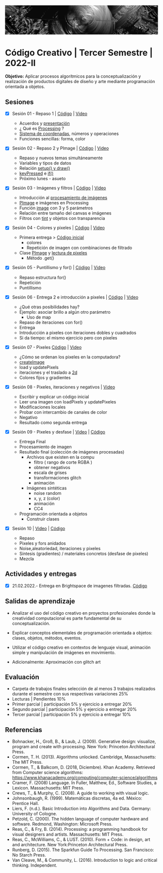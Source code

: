 ![portada](https://github.com/EmilioOcelotl/cc4-di-2022-2/blob/main/img/of13.png)

# Código Creativo | Tercer Semestre | 2022-II

**Objetivo:** Aplicar procesos algorítmicos para la conceptualización y realización de productos digitales de diseño y arte mediante programación orientada a objetos.

## Sesiones

- [x] Sesión 01 - Repaso 1 | [Código](https://gist.github.com/EmilioOcelotl/751a87048a059c0872e79805f7a8e439) | [Video](https://drive.google.com/file/d/1WoJA-Dkz-2ZK_7FJzvuvwNz5vC3SWUw-/view?usp=sharing)
  - Acuerdos y [presentación](https://ocelotl.cc/)
  - ¿ Qué es [Processing](https://processing.org/) ?
  - [Sistema de coordenadas](https://processing.org/tutorials/coordinatesystemandshapes), números y operaciones
  - Funciones sencillas: forma, color

- [x] Sesión 02 - Repaso 2 y PImage | [Código](https://gist.github.com/EmilioOcelotl/0f53b6c74e5cc3d0899fba3e7895cbce) | [Video](https://drive.google.com/file/d/1J_0uiYch3TtTzsyvd6r-5UtAW74AxhrZ/view?usp=sharing) 
  - Repaso y nuevos temas simultáneamente
  - Variables y tipos de datos
  - Relación [setup() y draw()](https://processing.org/examples/setupdraw.html)
  - [keyPressed](https://processing.org/reference/keyPressed_.html) e [if()](https://processing.org/reference/if.html)
  - Próximo lunes - asueto 

- [x] Sesión 03 - Imágenes y filtros | [Código](https://gist.github.com/EmilioOcelotl/bd837c6758ff6fb810d05d0872fb01e3) | [Video](https://drive.google.com/file/d/1K6pEsdevtW8X2bGjoADdQEasYPn3ClTa/view?usp=sharing) 
  - Introducción al [procesamiento de imágenes](https://processing.org/tutorials/pixels)  
  - [PImage](https://processing.org/reference/PImage.html) e imágenes en Processing
  - Función [image](https://processing.org/reference/image_.html) con 3 y 5 parámetros
  - Relación entre tamaño del canvas e imágenes 
  - Filtros con [tint](https://processing.org/reference/tint_.html) y objetos con transparencia

- [x] Sesión 04 - Colores y pixeles | [Código](https://gist.github.com/EmilioOcelotl/dd16f5f08caa7708645212ccef2774e3) | [Video](https://drive.google.com/drive/u/1/folders/1fJ-GFhkQsocI28gveEUfLlLa_I5gb81o)
  - Primera entrega > [Código inicial](https://gist.github.com/EmilioOcelotl/bd837c6758ff6fb810d05d0872fb01e3)
    - colores
    - Repetición de imagen con combinaciones de filtrado
  - Clase [PImage](https://processing.org/reference/PImage.html) y [lectura de pixeles](https://processing.org/tutorials/pixels)
    - Método .get()

- [x] Sesión 05 - Puntillismo y for() | [Código](https://gist.github.com/EmilioOcelotl/9502edb947f6bc617db354f59c9e32a2) | [Video](https://drive.google.com/file/d/17wMDCQk0hQuaNUAZdsAnsNB8W0AG_N9P/view?usp=sharing) 
  - Repaso estructura for()
  - Repetición 
  - Puntillismo

- [x] Sesión 06 - Entrega 2 e introducción a pixeles | [Código](https://gist.github.com/EmilioOcelotl/2bbeef8bfdf2d6ea1c8000e29d45fdbb) | [Video](https://drive.google.com/file/d/1Rj743YjH2oNJhAlrS_R-Eo5RchFXwd61/view?usp=sharing)
  - ¿Qué otras posibilidades hay?
  - Ejemplo: asociar brillo a algún otro parámetro
    - Uso de map
  - Repaso de iteraciones con for()
  - Entrega 
  - Introducción a pixeles con iteraciones dobles y cuadrados
  - Si da tiempo: el mismo ejercicio pero con pixeles 

- [x] Sesión 07 - Pixeles [Código](https://gist.github.com/EmilioOcelotl/a9f8ef6a11ebc8cf0f810fb312699bf1#file-gradientes) | [Video](https://drive.google.com/file/d/1055F8Xlzri1cTsPSuKpJzmz_GHNy48Zh/view?usp=sharing)
  - ¿Cómo se ordenan los pixeles en la computadora?
  - [createImage](https://processing.org/reference/createImage_.html)
  - load y updatePixels 
  - iteraciones y el traslado a [2d](https://processing.org/tutorials/pixels)
  - Colores fijos y gradientes  

- [x] Sesión 08 - Pixeles, iteraciones y negativos | [Video](https://drive.google.com/file/d/1pfRTMYFk253mHXinQrE0nLSw3Y95-Z-A/view?usp=sharing) 
  - Escribir y explicar un código inicial 
  - Leer una imagen con loadPixels y updatePixeles
  - Modificaciones locales 
  - Probar con intercambio de canales de color
  - Negativo
  - Resultado como segunda entrega 

- [x] Sesión 09 - Pixeles y desfase | [Video](https://drive.google.com/file/d/1qLfY1cAhpe7xwoCIicEFJxg02dpyrjhC/view?usp=sharing) | [Código](https://gist.github.com/EmilioOcelotl/cada7eda6ca519ab242965a605c5b934)

  - Entrega Final
  - Procesamiento de imagen
  - Resultado final (colección de imágenes procesadas)
    - Archivos que existen en la compu
      - filtro ( rango de corte RGBA ) 
      - obtener negativos 
      - escala de grises 
      - transformaciones glitch 
      - animación 
    - Imágenes sintéticas 
      - noise random 
      - x, y, z (color)
      - animación 
      - CC4
  - Programación orientada a objetos 
    - Construir clases 

- [x] Sesión 10 | [Video](https://drive.google.com/file/d/194hKczI-U4BSiNb4S4zrGolw4hOdjSeB/view?usp=sharing) | [Código](https://gist.github.com/EmilioOcelotl/3f066a75702720a1b9b29207be6533ff)

  - Repaso
  - Pixeles y fors anidados 
  - Noise,aleatoriedad, iteraciones y pixeles 
  - Síntesis (gradientes) / materiales concretos (desfase de pixeles) 
  - Mezcla 

## Actividades y entregas

- [x] 21.02.2022.- Entrega en Brightspace de imagenes filtradas. [Código](https://gist.github.com/EmilioOcelotl/bd837c6758ff6fb810d05d0872fb01e3) 

## Salidas de aprendizaje

- Analizar el uso del código creativo en proyectos profesionales donde la creatividad computacional es parte fundamental de su conceptualización.
- Explicar conceptos elementales de programación orientada a objetos: clases, objetos, métodos, eventos.
- Utilizar el código creativo en contextos de lenguaje visual, animación simple y manipulación de imágenes en movimiento.

- Adicionalmente: Aproximación con glitch art 

## Evaluación

- Carpeta de trabajos finales selección de al menos 3 trabajos realizados durante el semestre con sus respectivas variaciones 25%
- Lecturas | Pendientes 10%
- Primer parcial | participación 5% y ejercicio a entregar 20%
- Segundo parcial | participación 5% y ejercicio a entregar 20%
- Tercer parcial | participación 5% y ejercicio a entregar 10%

## Referencias 

- Bohnacker, H., Groß, B., & Laub, J. (2009). Generative design: visualize, program and create with processing. New York: Princeton Architectural Press.
- Cormen, T. H. (2013). Algorithms unlocked. Cambridge, Massachusetts: The MIT Press.
- Cormen, T., & Balkcom, D. (2018, Diciembre). Khan Academy. Retrieved from Computer science algorithms: https://www.khanacademy.org/computing/computer-science/algorithms
- Cramer, F. (2008) Language. In Fuller, Matthew, Ed., Software Studies, a Lexicon. Massachusetts: MIT Press. 
- Crews, T., & Murphy, C. (2008). A guide to working with visual logic.
- Johnsonbaugh, R. (1999). Matemáticas discretas, 4a ed. México: Prentice Hall.
- Liers, F. (n.d.). Basic Introduction into Algorithms and Data. Germany: University of Cologne.
- Petzold, C. (2000). The hidden language of computer hardware and software. Redmond, Washington: Microsoft Press.
- Reas, C., & Fry, B. (2014). Processing: a programming handbook for visual designers and artists. Massachusetts: MIT Press.
- Reas, C., McWilliams, C., & LUST. (2010). Form + Code: in design, art and architecture. New York:Princeton Architectural Press.
- Runberg, D. (2015). The Sparkfun Guide To Processing. San Francisco: No Starch Press. 
- Van Cleave, M., & Community, L. (2016). Introduction to logic and critical thinking. Independent.